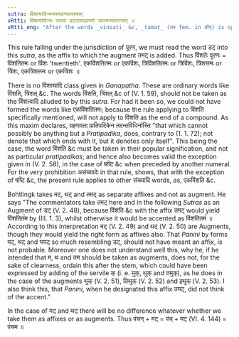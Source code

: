 ```yaml
---
sutra: विंशत्यादिभ्यस्तमडन्यतरस्याम्
vRtti: विंशत्यादिभ्यः परस्य डटस्तमडागमो भवत्यन्यतरस्याम् ॥
vRtti_eng: "After the words _vinsati_ &c, _tamat_ (तम fem. in ङीप्) is optionally the augment of _dat_."
---
```

This rule falling under the jurisdiction of पूरण, we must read the word डट् into this _sutra_, as the affix to which the augment तमट् is added. Thus विंशतेः पूरणः = विंशतितमः or विंशः 'twentieth'. एकविंशतितमः or एकविंशः, त्रिविंशतितमः or त्रिविंशः, त्रिंशत्तमः or त्रिंशः, एकत्रिंशत्तमः or एकत्रिंशः ॥

There is no विंशत्यादि class given in _Ganapatha_. These are ordinary words like विंशति, त्रिंशत् &c. The words विंशति, त्रिंशत् &c of (V. 1. 59), should not be taken as the विंशत्यादि alluded to by this _sutra_. For had it been so, we could not have formed the words like एकविंशतितमः; because the rule applying to विंशति specifically mentioned, will not apply to विंशति as the end of a compound. As this maxim declares, ग्रहणवता प्रातिपदिकेन तदन्तविधिर्नास्ति "that which cannot possibly be anything but a _Pratipadika_, does, contrary to (1. 1. 72); not denote that which ends with it, but it denotes only itself". This being the case, the word विंशति &c must be taken in their popular signification, and not as particular _pratipadikas_; and hence also becomes valid the exception given in (V. 2. 58), in the case of षष्टि &c when preceded by another numeral. For the very prohibition असंख्यादेः in that rule, shows, that with the exception of षष्टि &c, the present rule applies to other संख्यादि words, as, एकविंशति &c.

Bohtlingk takes मट्, थट् and तमट् as separate affixes and not as augment. He says "The commentators take तमट् here and in the following _Sutras_ as an Augment of डट् (V. 2. 48), because विंशति  &c with the affix तमट् would yield विंशतित꣡म by (III. 1. 3), whilst otherwise it would be accented as विंशतितम꣡ ॥ According to this interpretation मट् (V. 2. 49) and थट् (V. 2. 50) are Augments, though they would yield the right form as affixes also. That _Panini_ by forms मट्, थट् and मयट् so much resembling डट्, should not have meant an affix, is not probable. Moreover one does not understand well this, why he, if he intended that म, थ and तम should be taken as augments, does not, for the sake of clearness, ordain this after the stem, which could have been expressed by adding of the servile क् (i. e. मुक्, थुक् and तमुक्), as he does in the case of the augments थुक् (V. 2. 51), तिथुक् (V. 2. 52) and इथुक् (V. 2. 53). I also think this, that _Panini_, when he designated this affix तमट्, did not think of the accent."

In the case of मट् and थट् there will be no difference whatever whether we take them as affixes or as augments. Thus पंचन् + मट् = पंच् + मट् (VI. 4. 144) = पंचम ॥  
